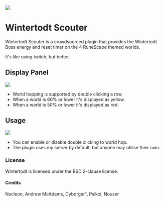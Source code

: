 ![](https://github.com/nouser/wintertodt-scouter/blob/main/banner.png)
# Wintertodt Scouter 

Wintertodt Scouter is a crowdsourced plugin that provides the Wintertodt Boss energy and reset timer on the 4 RuneScape themed worlds. 

It's like using twitch, but better.

## Display Panel

![](https://github.com/nouser/wintertodt-scouter/blob/main/panel.png)

- World hopping is supported by double clicking a row.
- When a world is 60% or lower it's displayed as yellow.
- When a world is 50% or lower it's displayed as red.

## Usage

![](https://github.com/nouser/wintertodt-scouter/blob/main/settings.png)

- You can enable or disable double clicking to world hop.
- The plugin uses my server by default, but anyone may utilise their own. 



### License

Wintertodt is licensed under the BSD 2-clause license. 

#### Credits

Nucleon, Andrew McAdams, Cyborger1, Psikoi, Nouser
